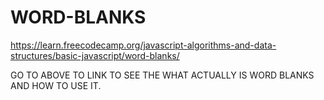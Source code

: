 # WORD-BLANKS

https://learn.freecodecamp.org/javascript-algorithms-and-data-structures/basic-javascript/word-blanks/

GO TO ABOVE TO LINK TO SEE THE WHAT ACTUALLY IS WORD BLANKS AND HOW TO USE IT.
